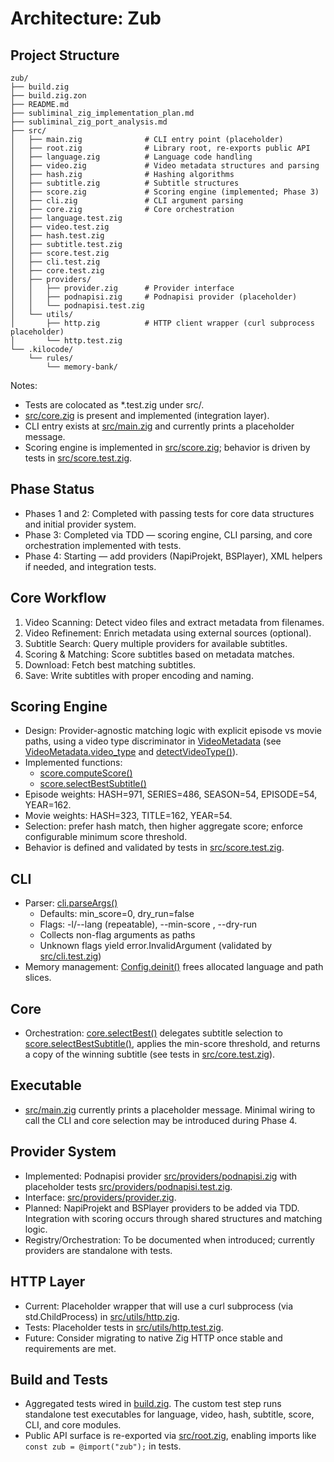 # Architecture: Zub

## Project Structure

```
zub/
├── build.zig
├── build.zig.zon
├── README.md
├── subliminal_zig_implementation_plan.md
├── subliminal_zig_port_analysis.md
├── src/
│   ├── main.zig              # CLI entry point (placeholder)
│   ├── root.zig              # Library root, re-exports public API
│   ├── language.zig          # Language code handling
│   ├── video.zig             # Video metadata structures and parsing
│   ├── hash.zig              # Hashing algorithms
│   ├── subtitle.zig          # Subtitle structures
│   ├── score.zig             # Scoring engine (implemented; Phase 3)
│   ├── cli.zig               # CLI argument parsing
│   ├── core.zig              # Core orchestration
│   ├── language.test.zig
│   ├── video.test.zig
│   ├── hash.test.zig
│   ├── subtitle.test.zig
│   ├── score.test.zig
│   ├── cli.test.zig
│   ├── core.test.zig
│   ├── providers/
│   │   ├── provider.zig      # Provider interface
│   │   ├── podnapisi.zig     # Podnapisi provider (placeholder)
│   │   └── podnapisi.test.zig
│   └── utils/
│       ├── http.zig          # HTTP client wrapper (curl subprocess placeholder)
│       └── http.test.zig
└── .kilocode/
    └── rules/
        └── memory-bank/
```

Notes:
- Tests are colocated as *.test.zig under src/.
- [src/core.zig](src/core.zig) is present and implemented (integration layer).
- CLI entry exists at [src/main.zig](src/main.zig) and currently prints a placeholder message.
- Scoring engine is implemented in [src/score.zig](src/score.zig); behavior is driven by tests in [src/score.test.zig](src/score.test.zig).

## Phase Status

- Phases 1 and 2: Completed with passing tests for core data structures and initial provider system.
- Phase 3: Completed via TDD — scoring engine, CLI parsing, and core orchestration implemented with tests.
- Phase 4: Starting — add providers (NapiProjekt, BSPlayer), XML helpers if needed, and integration tests.

## Core Workflow

1.  Video Scanning: Detect video files and extract metadata from filenames.
2.  Video Refinement: Enrich metadata using external sources (optional).
3.  Subtitle Search: Query multiple providers for available subtitles.
4.  Scoring & Matching: Score subtitles based on metadata matches.
5.  Download: Fetch best matching subtitles.
6.  Save: Write subtitles with proper encoding and naming.

## Scoring Engine

- Design: Provider-agnostic matching logic with explicit episode vs movie paths, using a video type discriminator in [VideoMetadata](src/video.zig) (see [VideoMetadata.video_type](src/video.zig:17) and [detectVideoType()](src/video.zig:106)).
- Implemented functions:
  - [score.computeScore()](src/score.zig:23)
  - [score.selectBestSubtitle()](src/score.zig:107)
- Episode weights: HASH=971, SERIES=486, SEASON=54, EPISODE=54, YEAR=162.
- Movie weights: HASH=323, TITLE=162, YEAR=54.
- Selection: prefer hash match, then higher aggregate score; enforce configurable minimum score threshold.
- Behavior is defined and validated by tests in [src/score.test.zig](src/score.test.zig).

## CLI

- Parser: [cli.parseArgs()](src/cli.zig:21)
  - Defaults: min_score=0, dry_run=false
  - Flags: -l/--lang (repeatable), --min-score <u32>, --dry-run
  - Collects non-flag arguments as paths
  - Unknown flags yield error.InvalidArgument (validated by [src/cli.test.zig](src/cli.test.zig))
- Memory management: [Config.deinit()](src/cli.zig:12) frees allocated language and path slices.

## Core

- Orchestration: [core.selectBest()](src/core.zig:7) delegates subtitle selection to [score.selectBestSubtitle()](src/score.zig:107), applies the min-score threshold, and returns a copy of the winning subtitle (see tests in [src/core.test.zig](src/core.test.zig)).

## Executable

- [src/main.zig](src/main.zig) currently prints a placeholder message. Minimal wiring to call the CLI and core selection may be introduced during Phase 4.

## Provider System

- Implemented: Podnapisi provider [src/providers/podnapisi.zig](src/providers/podnapisi.zig) with placeholder tests [src/providers/podnapisi.test.zig](src/providers/podnapisi.test.zig).
- Interface: [src/providers/provider.zig](src/providers/provider.zig).
- Planned: NapiProjekt and BSPlayer providers to be added via TDD. Integration with scoring occurs through shared structures and matching logic.
- Registry/Orchestration: To be documented when introduced; currently providers are standalone with tests.

## HTTP Layer

- Current: Placeholder wrapper that will use a curl subprocess (via std.ChildProcess) in [src/utils/http.zig](src/utils/http.zig).
- Tests: Placeholder tests in [src/utils/http.test.zig](src/utils/http.test.zig).
- Future: Consider migrating to native Zig HTTP once stable and requirements are met.

## Build and Tests

- Aggregated tests wired in [build.zig](build.zig). The custom test step runs standalone test executables for language, video, hash, subtitle, score, CLI, and core modules.
- Public API surface is re-exported via [src/root.zig](src/root.zig), enabling imports like `const zub = @import("zub");` in tests.
